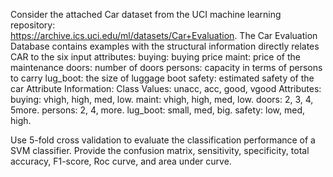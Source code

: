 Consider the attached Car dataset from the UCI machine learning repository:   
https://archive.ics.uci.edu/ml/datasets/Car+Evaluation. The Car Evaluation Database contains examples with the structural information directly relates CAR to the six input attributes:
buying: buying price
maint: price of the maintenance
doors: number of doors
persons: capacity in terms of persons to carry
lug_boot: the size of luggage boot
safety: estimated safety of the car
Attribute Information:
Class Values: unacc, acc, good, vgood
Attributes:
buying: vhigh, high, med, low.
maint: vhigh, high, med, low.
doors: 2, 3, 4, 5more.
persons: 2, 4, more.
lug_boot: small, med, big.
safety: low, med, high.

Use 5-fold cross validation to evaluate the classification performance of a SVM classifier. Provide the confusion matrix, sensitivity, specificity, total accuracy, F1-score, Roc curve, and area under curve. 

